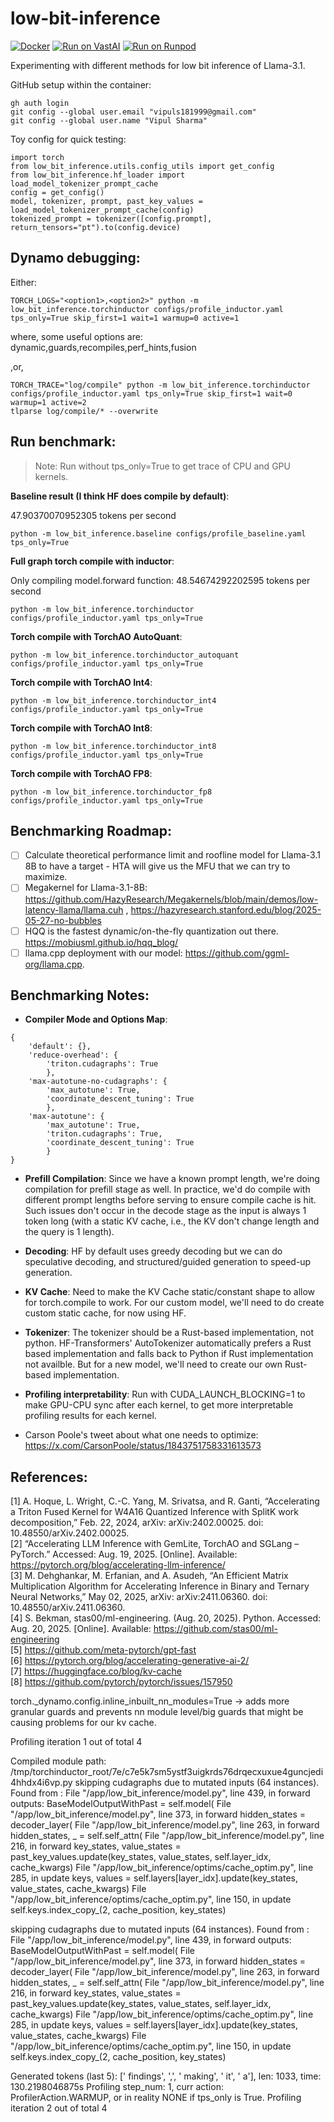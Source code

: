 # low-bit-inference

[![Docker](https://github.com/vipulSharma18/low-bit-inference/actions/workflows/docker-publish.yml/badge.svg)](https://github.com/vipulSharma18/low-bit-inference/actions/workflows/docker-publish.yml) [![Run on VastAI](https://img.shields.io/badge/Run_on-VastAI-blue)](https://cloud.vast.ai?ref_id=288801&template_id=bc0609fee288cad6d15b1262dbc83214) [![Run on Runpod](https://img.shields.io/badge/Run_on-Runpod-green)](https://console.runpod.io/deploy?template=q0ucwygekf&ref=9969n21w)

Experimenting with different methods for low bit inference of Llama-3.1.

GitHub setup within the container:
```
gh auth login
git config --global user.email "vipuls181999@gmail.com"
git config --global user.name "Vipul Sharma"
```

Toy config for quick testing:
```
import torch
from low_bit_inference.utils.config_utils import get_config
from low_bit_inference.hf_loader import load_model_tokenizer_prompt_cache
config = get_config()
model, tokenizer, prompt, past_key_values = load_model_tokenizer_prompt_cache(config)
tokenized_prompt = tokenizer([config.prompt], return_tensors="pt").to(config.device)
```

Dynamo debugging:
-----------------
Either:
```
TORCH_LOGS="<option1>,<option2>" python -m low_bit_inference.torchinductor configs/profile_inductor.yaml tps_only=True skip_first=1 wait=1 warmup=0 active=1
```
where, some useful options are: dynamic,guards,recompiles,perf_hints,fusion

,or,
```
TORCH_TRACE="log/compile" python -m low_bit_inference.torchinductor configs/profile_inductor.yaml tps_only=True skip_first=1 wait=0 warmup=1 active=2
tlparse log/compile/* --overwrite
```

## Run benchmark:
> Note: Run without tps_only=True to get trace of CPU and GPU kernels.

**Baseline result (I think HF does compile by default)**: 

47.90370070952305 tokens per second
```
python -m low_bit_inference.baseline configs/profile_baseline.yaml tps_only=True
```

**Full graph torch compile with inductor**: 

Only compiling model.forward function: 48.54674292202595 tokens per second
```
python -m low_bit_inference.torchinductor configs/profile_inductor.yaml tps_only=True
```

**Torch compile with TorchAO AutoQuant**: 
```
python -m low_bit_inference.torchinductor_autoquant configs/profile_inductor.yaml tps_only=True
```

**Torch compile with TorchAO Int4**: 
```
python -m low_bit_inference.torchinductor_int4 configs/profile_inductor.yaml tps_only=True
```

**Torch compile with TorchAO Int8**: 
```
python -m low_bit_inference.torchinductor_int8 configs/profile_inductor.yaml tps_only=True
```

**Torch compile with TorchAO FP8**: 
```
python -m low_bit_inference.torchinductor_fp8 configs/profile_inductor.yaml tps_only=True
```

## Benchmarking Roadmap:
- [ ] Calculate theoretical performance limit and roofline model for Llama-3.1 8B to have a target - HTA will give us the MFU that we can try to maximize.
- [ ] Megakernel for Llama-3.1-8B: https://github.com/HazyResearch/Megakernels/blob/main/demos/low-latency-llama/llama.cuh , https://hazyresearch.stanford.edu/blog/2025-05-27-no-bubbles
- [ ] HQQ is the fastest dynamic/on-the-fly quantization out there. https://mobiusml.github.io/hqq_blog/
- [ ] llama.cpp deployment with our model: https://github.com/ggml-org/llama.cpp.

## Benchmarking Notes:
* **Compiler Mode and Options Map**:    
```
{
    'default': {},
    'reduce-overhead': {
        'triton.cudagraphs': True
        },
    'max-autotune-no-cudagraphs': {
        'max_autotune': True,
        'coordinate_descent_tuning': True
        },
    'max-autotune': {
        'max_autotune': True,
        'triton.cudagraphs': True,
        'coordinate_descent_tuning': True
        }
}
```

* **Prefill Compilation**: Since we have a known prompt length, we're doing compilation for prefill stage as well. In practice, we'd do compile with different prompt lengths before serving to ensure compile cache is hit. Such issues don't occur in the decode stage as the input is always 1 token long (with a static KV cache, i.e., the KV don't change length and the query is 1 length).

* **Decoding**: HF by default uses greedy decoding but we can do speculative decoding, and structured/guided generation to speed-up generation.

* **KV Cache**: Need to make the KV Cache static/constant shape to allow for torch.compile to work. For our custom model, we'll need to do create custom static cache, for now using HF.

* **Tokenizer**: The tokenizer should be a Rust-based implementation, not python. HF-Transformers' AutoTokenizer automatically prefers a Rust based implementation and falls back to Python if Rust implementation not availble. But for a new model, we'll need to create our own Rust-based implementation.

* **Profiling interpretability**: Run with CUDA_LAUNCH_BLOCKING=1 to make GPU-CPU sync after each kernel, to get more interpretable profiling results for each kernel.

* Carson Poole's tweet about what one needs to optimize: https://x.com/CarsonPoole/status/1843751758331613573

## References:
[1] A. Hoque, L. Wright, C.-C. Yang, M. Srivatsa, and R. Ganti, “Accelerating a Triton Fused Kernel for W4A16 Quantized Inference with SplitK work decomposition,” Feb. 22, 2024, arXiv: arXiv:2402.00025. doi: 10.48550/arXiv.2402.00025.    
[2] “Accelerating LLM Inference with GemLite, TorchAO and SGLang – PyTorch.” Accessed: Aug. 19, 2025. [Online]. Available: https://pytorch.org/blog/accelerating-llm-inference/    
[3] M. Dehghankar, M. Erfanian, and A. Asudeh, “An Efficient Matrix Multiplication Algorithm for Accelerating Inference in Binary and Ternary Neural Networks,” May 02, 2025, arXiv: arXiv:2411.06360. doi: 10.48550/arXiv.2411.06360.    
[4] S. Bekman, stas00/ml-engineering. (Aug. 20, 2025). Python. Accessed: Aug. 20, 2025. [Online]. Available: https://github.com/stas00/ml-engineering          
[5] https://github.com/meta-pytorch/gpt-fast                    
[6] https://pytorch.org/blog/accelerating-generative-ai-2/                 
[7] https://huggingface.co/blog/kv-cache      
[8] https://github.com/pytorch/pytorch/issues/157950


torch._dynamo.config.inline_inbuilt_nn_modules=True -> adds more granular guards and prevents nn module level/big guards that might be causing problems for our kv cache.

Profiling iteration 1 out of total 4

Compiled module path: /tmp/torchinductor_root/7e/c7e5k7sm5ystf3uigkrds76drqecxuxue4guncjedi4hhdx4i6vp.py
skipping cudagraphs due to mutated inputs (64 instances). Found from : 
   File "/app/low_bit_inference/model.py", line 439, in forward
    outputs: BaseModelOutputWithPast = self.model(
  File "/app/low_bit_inference/model.py", line 373, in forward
    hidden_states = decoder_layer(
  File "/app/low_bit_inference/model.py", line 263, in forward
    hidden_states, _ = self.self_attn(
  File "/app/low_bit_inference/model.py", line 216, in forward
    key_states, value_states = past_key_values.update(key_states, value_states, self.layer_idx, cache_kwargs)
  File "/app/low_bit_inference/optims/cache_optim.py", line 285, in update
    keys, values = self.layers[layer_idx].update(key_states, value_states, cache_kwargs)
  File "/app/low_bit_inference/optims/cache_optim.py", line 150, in update
    self.keys.index_copy_(2, cache_position, key_states)

skipping cudagraphs due to mutated inputs (64 instances). Found from : 
   File "/app/low_bit_inference/model.py", line 439, in forward
    outputs: BaseModelOutputWithPast = self.model(
  File "/app/low_bit_inference/model.py", line 373, in forward
    hidden_states = decoder_layer(
  File "/app/low_bit_inference/model.py", line 263, in forward
    hidden_states, _ = self.self_attn(
  File "/app/low_bit_inference/model.py", line 216, in forward
    key_states, value_states = past_key_values.update(key_states, value_states, self.layer_idx, cache_kwargs)
  File "/app/low_bit_inference/optims/cache_optim.py", line 285, in update
    keys, values = self.layers[layer_idx].update(key_states, value_states, cache_kwargs)
  File "/app/low_bit_inference/optims/cache_optim.py", line 150, in update
    self.keys.index_copy_(2, cache_position, key_states)

Generated tokens (last 5): [' findings', ',', ' making', ' it', ' a'], len: 1033, time: 130.2198046875s
Profiling step_num: 1, curr action: ProfilerAction.WARMUP, or in reality NONE if tps_only is True.
Profiling iteration 2 out of total 4
